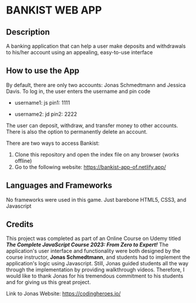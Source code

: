 # BANKIST WEB APP

## Description

A banking application that can help a user make deposits and withdrawals to his/her account using an appealing, easy-to-use interface

## How to use the App

By default, there are only two accounts: Jonas Schmedtmann and Jessica Davis. To log in, the user enters the username and pin code

-    username1: js
     pin1: 1111

-    username2: jd
     pin2: 2222

The user can deposit, withdraw, and transfer money to other accounts. There is also the option to permanently delete
an account.

There are two ways to access Bankist:

1. Clone this repository and open the index file on any browser (works offline)
2. Go to the following website: https://bankist-app-of.netlify.app/

## Languages and Frameworks

No frameworks were used in this game. Just barebone HTML5, CSS3, and Javascript

## Credits

This project was completed as part of an Online Course on Udemy titled
**_The Complete JavaScript Course 2023: From Zero to Expert!_** The application's
user interface and functionality were both designed by the course instructor, **Jonas Schmedtmann**, and
students had to implement the application's logic using Javascript. Still, Jonas guided students all the
way through the implementation by providing walkthrough videos. Therefore, I would like to thank
Jonas for his tremendous commitment to his students and for giving us this great project.

Link to Jonas Website: https://codingheroes.io/
